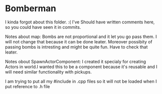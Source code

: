 # Bomberman

I kinda forgot about this folder. :( I've Should have written comments here, so you could have seen it in commits.

Notes about map:
Bombs are not proportional and it let you go pass them. I will not change that because it can be done leater. Moreover possibity of passing bombs is intresting and might be quite fun. Have to check that leater.

Notes obout SpawnActorComponent:
I created it specialy for creating Actors in world.I wanted this to be a component because it's reusable and I will need similar functionality with pickups.

I am trying to put all my #include in .cpp files so it will not be loaded when I put reference to .h file